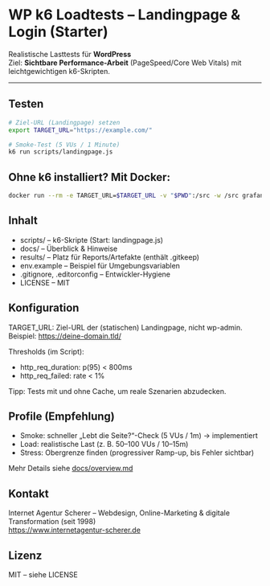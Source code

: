 # WP k6 Loadtests – Landingpage & Login (Starter)

Realistische Lasttests für **WordPress**  
Ziel: **Sichtbare Performance-Arbeit** (PageSpeed/Core Web Vitals) mit leichtgewichtigen k6-Skripten.

---

## Testen

```bash
# Ziel-URL (Landingpage) setzen
export TARGET_URL="https://example.com/"

# Smoke-Test (5 VUs / 1 Minute)
k6 run scripts/landingpage.js

```

## Ohne k6 installiert? Mit Docker:
```bash
docker run --rm -e TARGET_URL=$TARGET_URL -v "$PWD":/src -w /src grafana/k6 run scripts/landingpage.js

```

## Inhalt

- scripts/ – k6-Skripte (Start: landingpage.js)
- docs/ – Überblick & Hinweise
- results/ – Platz für Reports/Artefakte (enthält .gitkeep)
- env.example – Beispiel für Umgebungsvariablen
- .gitignore, .editorconfig – Entwickler-Hygiene
- LICENSE – MIT

## Konfiguration

TARGET_URL: Ziel-URL der (statischen) Landingpage, nicht wp-admin.  
Beispiel: https://deine-domain.tld/

Thresholds (im Script):
- http_req_duration: p(95) < 800ms
- http_req_failed: rate < 1%

Tipp: Tests mit und ohne Cache, um reale Szenarien abzudecken.

## Profile (Empfehlung)

- Smoke: schneller „Lebt die Seite?“-Check (5 VUs / 1m) → implementiert
- Load: realistische Last (z. B. 50–100 VUs / 10–15m)
- Stress: Obergrenze finden (progressiver Ramp-up, bis Fehler sichtbar)

Mehr Details siehe [docs/overview.md](./docs/overview.md)

## Kontakt
Internet Agentur Scherer – Webdesign, Online-Marketing & digitale Transformation (seit 1998)  
https://www.internetagentur-scherer.de

## Lizenz
MIT – siehe LICENSE
